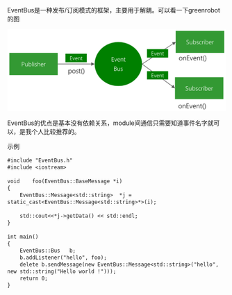 EventBus是一种发布/订阅模式的框架，主要用于解耦。可以看一下greenrobot的图

![](https://github.com/greenrobot/EventBus/raw/master/EventBus-Publish-Subscribe.png)

EventBus的优点是基本没有依赖关系，module间通信只需要知道事件名字就可以，是我个人比较推荐的。

示例

```
#include "EventBus.h"
#include <iostream>

void    foo(EventBus::BaseMessage *i)
{
	EventBus::Message<std::string>  *j = static_cast<EventBus::Message<std::string>*>(i);

	std::cout<<*j->getData() << std::endl;
}

int main()
{
	EventBus::Bus   b;
	b.addListener("hello", foo);
	delete b.sendMessage(new EventBus::Message<std::string>("hello", new std::string("Hello world !")));
	return 0;
}

```
